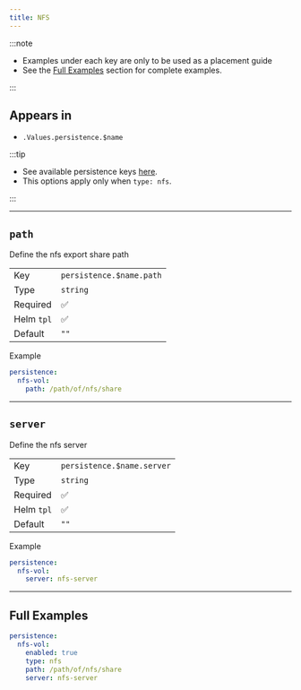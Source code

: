 ```yaml
---
title: NFS
---
```


:::note

- Examples under each key are only to be used as a placement guide
- See the [Full Examples](/common/persistence/nfs#full-examples) section for complete examples.

:::

## Appears in

- `.Values.persistence.$name`

:::tip

- See available persistence keys [here](/common/persistence).
- This options apply only when `type: nfs`.

:::

---

## `path`

Define the nfs export share path

|            |                          |
| ---------- | ------------------------ |
| Key        | `persistence.$name.path` |
| Type       | `string`                 |
| Required   | ✅                       |
| Helm `tpl` | ✅                       |
| Default    | `""`                     |

Example

```yaml
persistence:
  nfs-vol:
    path: /path/of/nfs/share
```

---

## `server`

Define the nfs server

|            |                            |
| ---------- | -------------------------- |
| Key        | `persistence.$name.server` |
| Type       | `string`                   |
| Required   | ✅                         |
| Helm `tpl` | ✅                         |
| Default    | `""`                       |

Example

```yaml
persistence:
  nfs-vol:
    server: nfs-server
```

---

## Full Examples

```yaml
persistence:
  nfs-vol:
    enabled: true
    type: nfs
    path: /path/of/nfs/share
    server: nfs-server
```
